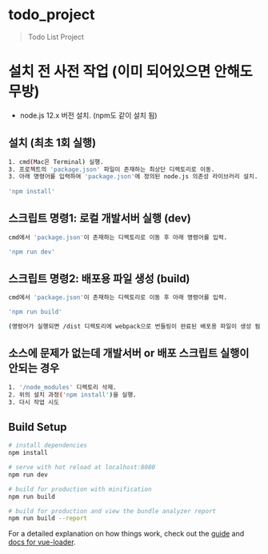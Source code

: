 # todo_project

> Todo List Project


# 설치 전 사전 작업 (이미 되어있으면 안해도 무방)
* node.js 12.x 버전 설치. (npm도 같이 설치 됨)  
  


## 설치 (최초 1회 실행)
``` bash
1. cmd(Mac은 Terminal) 실행.
3. 프로젝트의 'package.json' 파일이 존재하는 최상단 디렉토리로 이동.
3. 아래 명령어를 입력하여 'package.json'에 정의된 node.js 의존성 라이브러리 설치.
  
'npm install' 

```

## 스크립트 명령1: 로컬 개발서버 실행 (dev)
``` bash
cmd에서 'package.json'이 존재하는 디렉토리로 이동 후 아래 명령어를 입력.

'npm run dev'

```

## 스크립트 명령2: 배포용 파일 생성 (build)
``` bash
cmd에서 'package.json'이 존재하는 디렉토리로 이동 후 아래 명령어를 입력.

'npm run build'

(명령어가 실행되면 /dist 디렉토리에 webpack으로 번들링이 완료된 배포용 파일이 생성 됨. 이 파일들을 별도의 웹서버에 복사하면 배포 완료)     
```


## 소스에 문제가 없는데 개발서버 or 배포 스크립트 실행이 안되는 경우
``` bash
1. '/node_modules' 디렉토리 삭제.
2. 위의 설치 과정('npm install')을 실행.
3. 다시 작업 시도
```


## Build Setup

``` bash
# install dependencies
npm install

# serve with hot reload at localhost:8080
npm run dev

# build for production with minification
npm run build

# build for production and view the bundle analyzer report
npm run build --report
```

For a detailed explanation on how things work, check out the [guide](http://vuejs-templates.github.io/webpack/) and [docs for vue-loader](http://vuejs.github.io/vue-loader).
